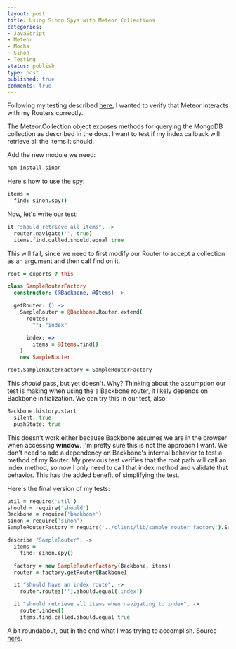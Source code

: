 ```yaml
---
layout: post
title: Using Sinon Spys with Meteor Collections
categories:
- JavaScript
- Meteor
- Mocha
- Sinon
- Testing
status: publish
type: post
published: true
comments: true
---
```


Following my testing described [here](http://www.skalb.com/2012/08/19/testing-backbone-routers-in-meteor-with-mocha/), I wanted to verify that Meteor interacts with my Routers correctly.

<!--more-->

The Meteor.Collection object exposes methods for querying the MongoDB collection as described in the docs. I want to test if my index callback will retrieve all the items it should.

Add the new module we need:

``` bash
npm install sinon
```

Here's how to use the spy:

``` coffeescript lib/sample_router_factory.coffee
items =
  find: sinon.spy()
```

Now, let's write our test:

``` coffeescript tests/sample_router_factory_test.coffee
it "should retrieve all items", ->
  router.navigate('', true)
  items.find.called.should.equal true
```

This will fail, since we need to first modify our Router to accept a collection as an argument and then call find on it.

``` coffeescript lib/sample_router_factory.coffee
root = exports ? this

class SampleRouterFactory
  constructor: (@Backbone, @Items) ->

  getRouter: () ->
    SampleRouter = @Backbone.Router.extend(
      routes:
        "": "index"

      index: =>
        items = @Items.find()
    )
    new SampleRouter

root.SampleRouterFactory = SampleRouterFactory
```

This <em>should</em> pass, but yet doesn't. Why? Thinking about the assumption our test is making when using the a Backbone router, it likely depends on Backbone initialization. We can try this in our test, also:

``` coffeescript
Backbone.history.start
  silent: true
  pushState: true
```

This doesn't work either because Backbone assumes we are in the browser when accessing **window**. I'm pretty sure this is not the approach I want. We don't need to add a dependency on Backbone's internal behavior to test a method of my Router. My previous test verifies that the root path will call an index method, so now I only need to call that index method and validate that behavior. This has the added benefit of simplifying the test.

Here's the final version of my tests:

``` coffeescript tests/sample_router_factory_test.coffee
util = require('util')
should = require('should')
Backbone = require('backbone')
sinon = require('sinon')
SampleRouterFactory = require('../client/lib/sample_router_factory').SampleRouterFactory

describe "SampleRouter", ->
  items =
    find: sinon.spy()

  factory = new SampleRouterFactory(Backbone, items)
  router = factory.getRouter(Backbone)

  it "should have an index route", ->
    router.routes[''].should.equal('index')

  it "should retrieve all items when navigating to index", ->
    router.index()
    items.find.called.should.equal true
```

A bit roundabout, but in the end what I was trying to accomplish. Source [here](https://github.com/skalb/meteor-examples/tree/master/mocha-router).
